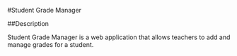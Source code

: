 #Student Grade Manager

##Description

Student Grade Manager is a web application that allows teachers to add and manage grades for a student.
